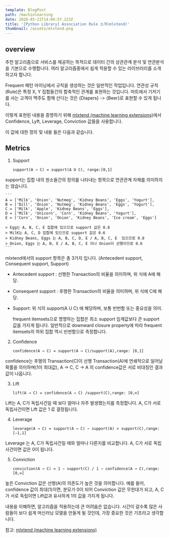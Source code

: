 ```yaml
---
template: BlogPost
path: /machinlearning
date: 2020-03-21T14:04:57.223Z
title: '[Python Library] Association Rule 소개(mlxtend)'
thumbnail: /assets/mlxtend.png
---
```

## overview

추천 알고리즘으로 서비스를 제공하는 목적으로 데이터 간의 상관관계 분석 및 연관분석을 기본으로 수행합니다. 여러 알고리즘중에서 쉽게 적용할 수 있는 라이브러리를 소개하고자 합니다.  

Frequent 패턴 마이닝에서 규칙을 생성하는 것은 일반적인 작업입니다. 연관성 규칙(Rule)은 특정 X, Y 집합들간의 함축적인 관계를 표현하는 것입니다. 
마트에서 기저기를 사는 고객이 맥주도 함께 산다는 것은 {Diapers} -> {Beer}로 표현할 수 있게 됩니다. 

이렇게 표현된 내용을 증명하기 위해 [mlxtend (machine learning extensions)](http://rasbt.github.io/mlxtend/)에서 Confidence, Lyft, Leverage, Conviction 값들을 사용합니다. 

이 값에 대한 정의 및 내용 들은 다음과 같습니다.

## Metrics

1. Support

   ```
   support(A → C) = support(A U C), range:[0,1]
   ```

  support는 집합 내의 원소들간의 정의를 나타내는 항목으로 연관관계 자체를 의미하지는 않습니다.

    ```
    A = ['Milk', 'Onion', 'Nutmeg', 'Kidney Beans', 'Eggs', 'Yogurt'],
    B = ['Dill', 'Onion', 'Nutmeg', 'Kidney Beans', 'Eggs', 'Yogurt'],
    C = ['Milk', 'Apple', 'Kidney Beans', 'Eggs'],
    D = ['Milk', 'Unicorn', 'Corn', 'Kidney Beans', 'Yogurt'],
    E = ['Corn', 'Onion', 'Onion', 'Kidney Beans', 'Ice cream', 'Eggs']
    
    > Egg는 A, B, C, E 집합에 있으므로 support 값은 0.8
    > MilK는 A, C, D 집합에 있으므로 support 값은 0.6
    > Kidney Beans, Eggs 는 A, B, C, D, E / A, B, C, E  있으므로 0.8
    > Onion, Eggs 는 A, B, E / A, B, C, E 이나 Onion이 선행이므로 0.6
    ```

  mlxtend에서의 support 항목은 총 3가지 입니다. (Antecedent support, Consequent support, Support)

* Antecedent support : 선행한 Transaction의 비율을 의미하며, 위 식에 A에 해당. 
* Consequent support : 후행한 Transaction의 비율을 의미하며, 위 식에 C에 해당.
* Support: 위 식의 support(A U C) 에 해당하며, 보통 빈번함 또는 중요성을 의미. 

  frequent itemsets으로 명명하는 집합은 최소 support 임계값보다 큰 support 값을 가지게 됩니다. 일반적으로 downward closure property에 따라 frequent itemsets의 하위 집합 역시 빈번함으로 측정합니다. 

2. Confidence

   ```
   confidence(A → C) = support(A → C)/support(A),range: [0,1]
   ```

  confidence는 후행의 Transaction(C)이 선행 Transaction(A)에 연쇄적으로 일어날 확률을 의미하며(1이 최대값), A → C, C → A 의 confidence값은 서로 비대칭인 결과값이 나옵니다. 

3. Lift

   ```
   lift(A → C) = confidence(A → C) /support(C),range: [0,∞]
   ```

  Lift는 A, C가 독립사건일 때 보다 얼마나 자주 발생했는지를 측정합니다.    A, C가 서로 독립사건이면 Lift 값은 1 로 결정됩니다. 

4. Leverage

   ```
   levarage(A → C) = support(A → C) − support(A) × support(C),range: [−1,1]
   ```

  Leverage 는 A, C가 독립사건일 때와 얼마나 다른지를 비교합니다.    A, C가 서로 독립사건이면 값은 0이 됩니다. 

5. Conviction

   ```
   conviction(A → C) = 1 − support(C) / 1 − confidence(A → C),range: [0,∞]
   ```

  높은 Conviction 값은 선행(A)의 의존도가 높은 것을 의미합니다.   예를 들어, confidence 값이 최대(1)이면, 분모가 0이 되어 Conviction 값은 무한대가 되고, 
  A, C가 서로 독립이면 Lift값과 유사하게 1의 값을 가지게 됩니다. 

내용을 이해하면, 알고리즘을 적용하는데 큰 어려움은 없습니다. 시간이 갈수록 많은 사람들이 보다 쉽게 머신러닝 모델을 만들게 될 것인데, 가장 중요한 것은 기초라고 생각합니다. 

참고: [mlxtend (machine learning extensions)](http://rasbt.github.io/mlxtend/)
